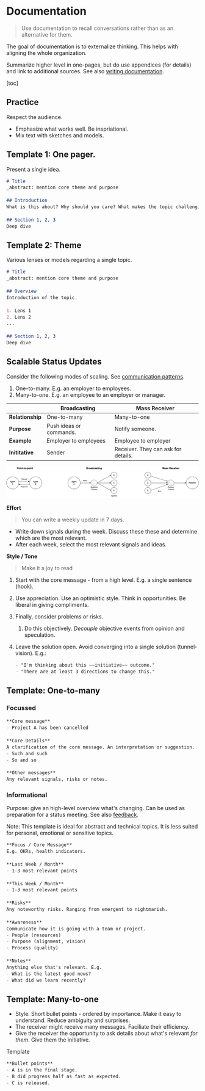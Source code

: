 # Documentation

> Use documentation to recall conversations rather than as an alternative for them.

The goal of documentation is to externalize thinking. This helps with aligning the whole organization.

Summarize higher level in one-pages, but do use appendices (for details) and link to additional sources. See also [writing documentation](../documentation.md).

[toc]

## Practice

Respect the audience.

- Emphasize what works well. Be inspriational.
- Mix text with sketches and models.

## Template 1: One pager.

Present a single idea.

```markdown
# Title
_abstract: mention core theme and purpose

## Introduction
What is this about? Why should you care? What makes the topic challenging?

## Section 1, 2, 3
Deep dive
```

## Template 2: Theme

Various lenses or models regarding a single topic.

```markdown
# Title
_abstract: mention core theme and purpose

## Overview
Introduction of the topic.

1. Lens 1
2. Lens 2
...

## Section 1, 2, 3
Deep dive
```

## Scalable Status Updates

Consider the following modes of scaling. See [communication patterns](systems/communication-patterns.md).

1. One-to-many. E.g. an employer to employees.
2. Many-to-one. E.g. an employee to an employer or manager.

|                  | Broadcasting            | Mass Receiver                       |
| ---------------- | ----------------------- | ----------------------------------- |
| **Relationship** | One-to-many             | Many-to-one                         |
| **Purpose**      | Push ideas or commands. | Notify someone.                     |
| **Example**      | Employer to employees   | Employee to employer                |
| **Inititative**  | Sender                  | Receiver. They can ask for details. |

![communication-patterns-broadcasting](../img/communication-patterns-broadcasting.png)

**Effort**

> You can write a weekly update in 7 days.

- Write down signals during the week. Discuss these these and determine which are the most relevant.
- After each week, select the most relevant signals and ideas.

**Style / Tone**

> Make it a joy to read

1. Start with the core message - from a high level. E.g. a single sentence (hook).

2. Use appreciation. Use an optimistic style. Think in opportunities. Be liberal in giving compliments.

3. Finally, consider problems or risks.

   1. Do this objectively. *Decouple* objective events from opinion and speculation.

4. Leave the solution open. Avoid converging into a single solution (tunnel-vision). E.g.:

   ```markdown
   - "I'm thinking about this ~~initiative~~ outcome."
   - "There are at least 3 directions to change this."
   ```

## Template: One-to-many

### Focussed

```markdown
**Core message**
- Project A has been cancelled

**Core Details**
A clarification of the core message. An interpretation or suggestion.
- Such and such
- So and so

**Other messages**
Any relevant signals, risks or notes.
```

### Informational

Purpose: give an high-level overview what's changing. Can be used as preparation for a status meeting. See also [feedback](collaboration/communication-principles.md).

Note: This template is ideal for abstract and technical topics. It is less suited for personal, emotional or sensitive topics.

 ```markdown
**Focus / Core Message**
E.g. OKRs, health indicators.

**Last Week / Month**
- 1-3 most relevant points

**This Week / Month**
- 1-3 most relevant points

**Risks**
Any noteworthy risks. Ranging from emergent to nightmarish.

**Awareness**
Communicate how it is going with a team or project.
- People (resources)
- Purpose (alignment, vision)
- Process (quality)

**Notes**
Anything else that's relevant. E.g.
- What is the latest good news?
- What did we learn recently?
 ```

## Template: Many-to-one

- Style. Short bullet points - ordered by importance. Make it easy to understand. Reduce ambiguity and surprises. 
- The receiver might receive many messages. Faciliate their efficiency.
- Give the receiver the opportunity to ask details about what's relevant *for them*. Give them the initiative.

Template

```markdown
**Bullet points**
- A is in the final stage.
- B did progress half as fast as expected.
- C is released.
```

